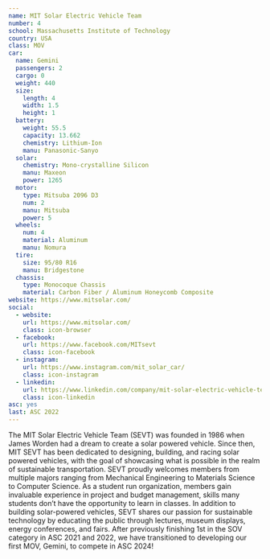 ```yaml
---
name: MIT Solar Electric Vehicle Team 
number: 4
school: Massachusetts Institute of Technology
country: USA
class: MOV
car: 
  name: Gemini
  passengers: 2
  cargo: 0
  weight: 440
  size:
    length: 4
    width: 1.5
    height: 1
  battery: 
    weight: 55.5
    capacity: 13.662
    chemistry: Lithium-Ion
    manu: Panasonic-Sanyo
  solar: 
    chemistry: Mono-crystalline Silicon
    manu: Maxeon
    power: 1265
  motor: 
    type: Mitsuba 2096 D3
    num: 2
    manu: Mitsuba
    power: 5
  wheels: 
    num: 4
    material: Aluminum
    manu: Nomura
  tire:
    size: 95/80 R16
    manu: Bridgestone
  chassis: 
    type: Monocoque Chassis
    material: Carbon Fiber / Aluminum Honeycomb Composite
website: https://www.mitsolar.com/
social: 
  - website: 
    url: https://www.mitsolar.com/
    class: icon-browser
  - facebook: 
    url: https://www.facebook.com/MITsevt
    class: icon-facebook
  - instagram: 
    url: https://www.instagram.com/mit_solar_car/
    class: icon-instagram
  - linkedin:
    url: https://www.linkedin.com/company/mit-solar-electric-vehicle-team/
    class: icon-linkedin
asc: yes
last: ASC 2022
---
```

The MIT Solar Electric Vehicle Team (SEVT) was founded in 1986 when James Worden had a dream to create a solar powered vehicle. Since then, MIT SEVT has been dedicated to designing, building, and racing solar powered vehicles, with the goal of showcasing what is possible in the realm of sustainable transportation. SEVT proudly welcomes members from multiple majors ranging from Mechanical Engineering to Materials Science to Computer Science. As a student run organization, members gain invaluable experience in project and budget management, skills many students don’t have the opportunity to learn in classes. In addition to building solar-powered vehicles, SEVT shares our passion for sustainable technology by educating the public through lectures, museum displays, energy conferences, and fairs. After previously finishing 1st in the SOV category in ASC 2021 and 2022, we have transitioned to developing our first MOV, Gemini, to compete in ASC 2024!